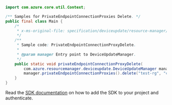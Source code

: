 ```java
import com.azure.core.util.Context;

/** Samples for PrivateEndpointConnectionProxies Delete. */
public final class Main {
    /*
     * x-ms-original-file: specification/deviceupdate/resource-manager/Microsoft.DeviceUpdate/preview/2022-04-01-preview/examples/PrivateEndpointConnectionProxies/PrivateEndpointConnectionProxy_Delete.json
     */
    /**
     * Sample code: PrivateEndpointConnectionProxyDelete.
     *
     * @param manager Entry point to DeviceUpdateManager.
     */
    public static void privateEndpointConnectionProxyDelete(
        com.azure.resourcemanager.deviceupdate.DeviceUpdateManager manager) {
        manager.privateEndpointConnectionProxies().delete("test-rg", "contoso", "peexample01", Context.NONE);
    }
}
```

Read the [SDK documentation](https://github.com/Azure/azure-sdk-for-java/blob/azure-resourcemanager-deviceupdate_1.0.0-beta.1/sdk/deviceupdate/azure-resourcemanager-deviceupdate/README.md) on how to add the SDK to your project and authenticate.
